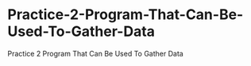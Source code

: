# Practice-2-Program-That-Can-Be-Used-To-Gather-Data
Practice 2 Program That Can Be Used To Gather Data
